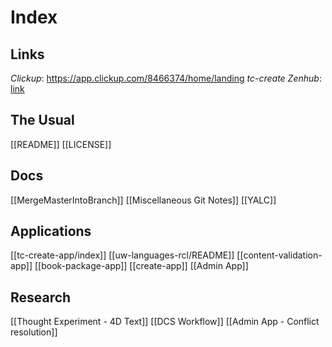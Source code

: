 # Index

## Links

*Clickup*: https://app.clickup.com/8466374/home/landing
*tc-create Zenhub*: [link](https://github.com/unfoldingWord/tc-create-app#workspaces/tc-create-workspace-5f049cdbfa88090016bf043e/board?repos=93856410,122679395,180812604,191973535,196089755,179390258,209859478,265372377,309771140)


## The Usual
 [[README]]
 [[LICENSE]]
 
 ## Docs
 [[MergeMasterIntoBranch]]
 [[Miscellaneous Git Notes]]
 [[YALC]]
 
 ## Applications
 
 [[tc-create-app/index]]
 [[uw-languages-rcl/README]]
 [[content-validation-app]]
 [[book-package-app]]
 [[create-app]]
 [[Admin App]]
 
 ## Research
 
 [[Thought Experiment - 4D Text]]
 [[DCS Workflow]]
 [[Admin App - Conflict resolution]]
 